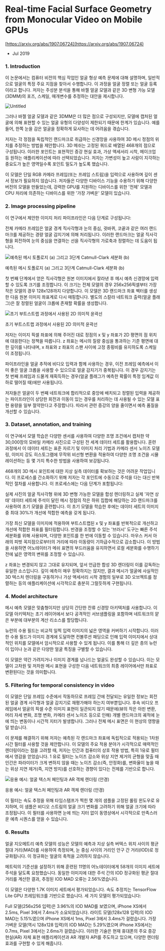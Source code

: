 # Real-time Facial Surface Geometry from Monocular Video on Mobile GPUs

[https://arxiv.org/abs/1907.06724](https://arxiv.org/abs/1907.06724)

- Jul 2019

### 1. Introduction

이 논문에서는 컴퓨터 비전의 핵심 작업인 얼굴 형상 예측 문제에 대해 설명하며, 일반적으로 얼굴의 특정 주요 지점을 찾아서 수행합니다. 이 과정을 얼굴 정렬 또는 얼굴 등록이라고 합니다. 저자는 주성분 분석을 통해 바젤 얼굴 모델과 같은 3D 변형 가능 모델(3DMM)의 포즈, 스케일, 매개변수를 추정하는 대안을 제시합니다.

![Untitled](Real-time%20Facial%20Surface%20Geometry%20from%20Monocular%20V%202b8d48abf6324be2ab6142952b75abdc/Untitled.png)

그러나 바젤 얼굴 모델과 같은 3DMM은 더 많은 점으로 구성되지만, 모델에 캡처된 얼굴에 의해 표현할 수 있는 얼굴 유형의 다양성이 제한되기 때문에 한계가 있습니다. 예를 들어, 한쪽 눈을 감은 얼굴을 정확하게 묘사하는 데 어려움을 겪습니다.

저자는 각 정점을 독립적인 랜드마크로 취급하는 신경망을 사용하여 3D 메시 정점의 위치를 추정하는 방법을 제안합니다. 3D 메쉬는 고정된 쿼드로 배열된 468개의 점으로 구성됩니다. 이러한 포인트는 표현적인 증강 현실 효과, 가상 액세서리 시착, 메이크업 등 원하는 애플리케이션에 따라 선택되었습니다. 저자는 가변성이 높고 사람이 지각하는 중요도가 높은 영역일수록 포인트 밀도가 높도록 했습니다.

이 모델은 단일 RGB 카메라 프레임(또는 프레임 스트림)을 입력으로 사용하며 깊이 센서 정보가 필요하지 않습니다. 저자들은 다양한 디바이스 기능을 수용하기 위해 다양한 버전의 모델을 만들었는데, 강력한 GPU를 지원하는 디바이스를 위한 '전체' 모델과 CPU 처리에 의존하는 디바이스를 위한 '가장 가벼운' 모델이 있습니다.

### 2. Image processing pipeline

이 연구에서 제안한 이미지 처리 파이프라인은 다음 단계로 구성됩니다:

전체 카메라 프레임은 얼굴 경계 직사각형과 눈의 중심, 귓바퀴, 코끝과 같은 여러 랜드마크를 제공하는 경량 얼굴 감지기에 의해 처리됩니다. 이러한 랜드마크는 얼굴 직사각형을 회전하여 눈의 중심을 연결하는 선을 직사각형의 가로축과 정렬하는 데 도움이 됩니다.

![예측된 메시 토폴로지 (a) 그리고 3단계 Catmull-Clark 세분화 (b)](Real-time%20Facial%20Surface%20Geometry%20from%20Monocular%20V%202b8d48abf6324be2ab6142952b75abdc/Untitled%201.png)

예측된 메시 토폴로지 (a) 그리고 3단계 Catmull-Clark 세분화 (b)

첫 번째 단계에서 얻은 직사각형은 원본 이미지에서 잘라낸 후 메시 예측 신경망에 입력할 수 있도록 크기를 조정합니다. 이 크기는 전체 모델의 경우 256x256픽셀부터 가장 작은 모델의 경우 128x128까지 다양합니다. 이 모델은 3D 랜드마크 좌표 벡터를 생성한 다음 원본 이미지 좌표계로 다시 매핑합니다. 별도의 스칼라 네트워크 출력(얼굴 플래그)은 잘 정렬된 얼굴이 크롭에 존재할 확률을 생성합니다.

![초기 부트스트랩 과정에서 사용된 2D 의미적 윤곽선](Real-time%20Facial%20Surface%20Geometry%20from%20Monocular%20V%202b8d48abf6324be2ab6142952b75abdc/Untitled%202.png)

초기 부트스트랩 과정에서 사용된 2D 의미적 윤곽선

저자는 이미지 픽셀 좌표에 의해 주어진 대로 정점의 x 및 y 좌표가 2D 평면의 점 위치에 대응한다는 정책을 따릅니다. z 좌표는 메시의 질량 중심을 통과하는 기준 평면에 대한 깊이를 나타내며, x 좌표와 z 좌표의 스팬 사이에 고정 종횡비를 유지하도록 스케일이 조정됩니다.

파이프라인을 얼굴 추적에 비디오 입력과 함께 사용하는 경우, 이전 프레임 예측에서 이미 좋은 얼굴 크롭을 사용할 수 있으므로 얼굴 감지기가 중복됩니다. 이 경우 감지기는 첫 번째 프레임과 드물게 재획득하는 경우(얼굴 플래그가 예측한 확률이 특정 임계값 이하로 떨어질 때)에만 사용됩니다.

저자들은 얼굴이 두 번째 네트워크에 합리적으로 중앙에 배치되고 정렬된 입력을 제공하는 파이프라인이 상당한 회전과 이동이 있는 경우를 처리하는 데 사용될 수 있는 모델 표현 용량을 일부 절약한다고 주장합니다. 따라서 관련 증강의 양을 줄이면서 예측 품질을 개선할 수 있습니다.

### 3. Dataset, annotation, and training

이 연구에서 모델 학습은 다양한 센서를 사용하여 다양한 조명 조건에서 캡처한 약 30,000장의 모바일 카메라 사진으로 구성된 전 세계 데이터 세트를 활용합니다. 훈련 과정에서 이 데이터 세트는 표준 자르기 및 이미지 처리 기법과 카메라 센서 노이즈 모델링, 이미지 강도 히스토그램에 무작위 비선형 변환을 적용하여 다양한 조명 조건을 시뮬레이션하는 등 몇 가지 특수한 방법을 사용하여 보강됩니다.

468개의 3D 메시 포인트에 대한 지상 실측 데이터를 확보하는 것은 어려운 작업입니다. 이 프로세스를 간소화하기 위해 저자는 각 포인트에 수동으로 주석을 다는 대신 반복적인 절차를 사용합니다. 이 프로세스에는 다음 단계가 포함됩니다:

실제 사진의 얼굴 직사각형 위에 3D 변형 가능한 모델을 합성 렌더링하고 실제 '자연 상태' 데이터 세트에 주석이 달린 메시 정점의 작은 하위 집합에 해당하는 2D 랜드마크를 사용하여 초기 모델을 훈련합니다. 이 초기 모델을 학습한 후에는 데이터 세트의 이미지 중 최대 30%가 개선에 적합한 예측을 갖게 됩니다.

가장 최신 모델을 이미지에 적용하여 부트스트랩된 x 및 y 좌표를 반복적으로 개선하고 개선에 적합한 좌표를 필터링합니다. 반경을 조정할 수 있는 '브러시' 도구는 빠른 주석 세분화를 위해 사용되며, 다양한 포인트를 한 번에 이동할 수 있습니다. 마우스 커서 아래의 피벗 꼭지점으로부터의 거리에 따라 이동량이 기하급수적으로 감소합니다. 이 방법을 사용하면 어노테이터가 메쉬 표면의 부드러움을 유지하면서 로컬 세분화를 수행하기 전에 넓은 영역의 변위를 조정할 수 있습니다.

z 좌표는 변경되지 않고 그대로 유지되며, 앞서 언급한 합성 3D 렌더링이 이를 감독하는 유일한 소스입니다. 깊이 예측이 매우 정확하지는 않지만, 결과 메시가 얼굴에 사실적인 3D 텍스처 렌더링을 구동하거나 가상 액세서리 시착 경험의 일부로 3D 오브젝트를 정렬하는 등의 애플리케이션에 시각적으로 충분히 그럴듯하게 구현됩니다.

### 4. Model architecture

메시 예측 모델은 맞춤형이지만 상당히 간단한 잔류 신경망 아키텍처를 사용합니다. 이 모델 아키텍처는 초기 레이어에서 보다 공격적인 서브샘플링을 포함하며 네트워크의 얕은 부분에 대부분의 계산 리소스를 할당합니다.

뉴런의 수용 필드는 비교적 일찍 입력 이미지의 넓은 영역을 커버하기 시작합니다. 이러한 수용 필드가 이미지 경계에 도달하면 컨볼루션 패딩으로 인해 입력 이미지에서 상대적인 위치를 모델에서 암시적으로 사용할 수 있게 됩니다. 이를 통해 더 깊은 층의 뉴런이 입이나 눈과 같은 다양한 얼굴 특징을 구별할 수 있습니다.

이 모델은 약간 가려지거나 이미지 경계를 넘나드는 얼굴도 완성할 수 있습니다. 이는 모델이 고차원 및 저차원 메시 표현을 구성한 다음 네트워크의 최종 레이어에서만 좌표로 변환된다는 것을 의미합니다.

### 5. Filtering for temporal consistency in video

이 모델은 단일 프레임 수준에서 작동하므로 프레임 간에 전달되는 유일한 정보는 회전된 얼굴 경계 사각형과 얼굴 감지기로 재평가해야 하는지 여부뿐입니다. 후속 비디오 프레임에서 얼굴의 픽셀 수준 이미지 표현이 일관되지 않기 때문에(뷰의 작은 아핀 변환, 머리 자세 변화, 조명 변화, 카메라 센서 노이즈 등으로 인해) 개별 랜드마크의 궤적에 눈에 띄는 변동이나 시간적 지터가 발생합니다. 그러나 전체 메시 표면은 이 현상의 영향을 덜 받습니다.

이 문제를 해결하기 위해 저자는 예측된 각 랜드마크 좌표에 독립적으로 적용되는 1차원 시간 필터를 사용할 것을 제안합니다. 이 모델의 주요 적용 분야가 시각적으로 매력적인 렌더링이라는 점을 고려할 때, 저자는 인간과 컴퓨터의 상호 작용 방법, 특히 1유로 필터에서 영감을 얻었습니다. 1 유로 필터는 노이즈 감소와 위상 지연 제거의 균형을 맞출 때 인간은 파라미터가 크게 변하지 않을 때는 노이즈 감소(즉, 안정화)를, 변화율이 높을 때는 위상 지연 제거(즉, 지연 방지)를 선호하는 경향이 있다는 전제를 기반으로 합니다.

![응용 예시: 얼굴 텍스처 페인팅과 AR 객체 렌더링 (안경)](Real-time%20Facial%20Surface%20Geometry%20from%20Monocular%20V%202b8d48abf6324be2ab6142952b75abdc/Untitled%203.png)

응용 예시: 얼굴 텍스처 페인팅과 AR 객체 렌더링 (안경)

이 필터는 속도 추정을 위해 타임스탬프가 찍힌 몇 개의 샘플을 고정된 롤링 윈도우로 유지하며, 이 샘플은 비디오 스트림의 얼굴 크기 변화를 고려하기 위해 얼굴 크기에 따라 조정됩니다. 이 필터를 사용하면 눈에 띄는 지터 없이 동영상에서 시각적으로 만족스러운 예측 시퀀스를 얻을 수 있습니다.

### 6. Results

얼굴 지오메트리 예측 모델의 성능은 모델의 예측과 지상 실측 버텍스 위치 사이의 평균 절대 거리(MAD)를 사용하여 측정되며, 눈 중심 사이의 거리인 안구 간 거리(IOD)로 정규화됩니다. 이 정규화는 얼굴의 축척을 고려하지 않습니다.

메트릭의 기준선을 설정하기 위해 훈련된 11명의 어노테이터에게 58개의 이미지 세트에 주석을 달도록 요청했습니다. 동일한 이미지에 대한 주석 간의 IOD 정규화된 평균 절대 거리를 계산한 결과, 추정된 IOD MAD 오류는 2.56%였습니다.

이 모델은 다양한 1.7K 이미지 세트에서 평가되었습니다. 속도 추정치는 TensorFlow Lite GPU 프레임워크를 기반으로 했습니다. 세 가지 모델이 평가되었습니다:

Full 모델(256x256 입력)은 3.96%의 IOD MAD를 보였으며, iPhone XS에서 2.5ms, Pixel 3에서 7.4ms가 소요되었습니다.
라이트 모델(128x128 입력)의 IOD MAD는 5.15%였으며 iPhone XS에서 1ms, Pixel 3에서 3.4ms가 걸렸습니다.
가장 가벼운 모델(역시 128x128 입력)의 IOD MAD는 5.29%였으며 iPhone XS에서는 0.7ms, Pixel 3에서는 2.6ms가 걸렸습니다.
이러한 기술은 현재 휴대폰의 주요 증강 현실(AR) 자체 표현 애플리케이션과 AR 개발자 API를 주도하고 있으며, 다양한 렌더링 효과를 구현할 수 있게 해줍니다.